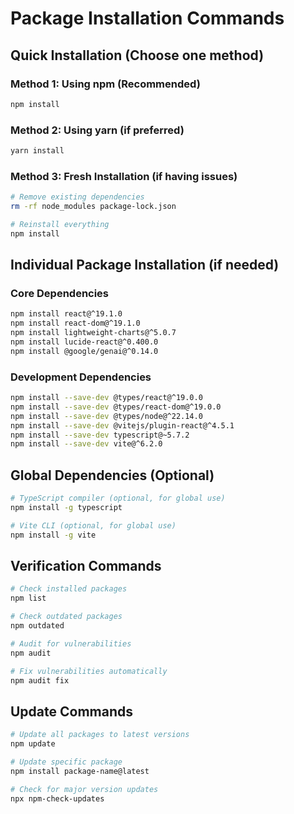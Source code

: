 # Package Installation Commands

## Quick Installation (Choose one method)

### Method 1: Using npm (Recommended)
```bash
npm install
```

### Method 2: Using yarn (if preferred)
```bash
yarn install
```

### Method 3: Fresh Installation (if having issues)
```bash
# Remove existing dependencies
rm -rf node_modules package-lock.json

# Reinstall everything
npm install
```

## Individual Package Installation (if needed)

### Core Dependencies
```bash
npm install react@^19.1.0
npm install react-dom@^19.1.0
npm install lightweight-charts@^5.0.7
npm install lucide-react@^0.400.0
npm install @google/genai@^0.14.0
```

### Development Dependencies
```bash
npm install --save-dev @types/react@^19.0.0
npm install --save-dev @types/react-dom@^19.0.0
npm install --save-dev @types/node@^22.14.0
npm install --save-dev @vitejs/plugin-react@^4.5.1
npm install --save-dev typescript@~5.7.2
npm install --save-dev vite@^6.2.0
```

## Global Dependencies (Optional)
```bash
# TypeScript compiler (optional, for global use)
npm install -g typescript

# Vite CLI (optional, for global use)
npm install -g vite
```

## Verification Commands
```bash
# Check installed packages
npm list

# Check outdated packages
npm outdated

# Audit for vulnerabilities
npm audit

# Fix vulnerabilities automatically
npm audit fix
```

## Update Commands
```bash
# Update all packages to latest versions
npm update

# Update specific package
npm install package-name@latest

# Check for major version updates
npx npm-check-updates
```
